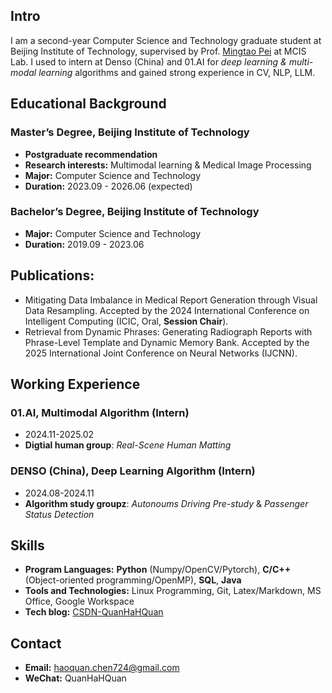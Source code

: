 ## Intro
I am a second-year Computer Science and Technology graduate student at Beijing Institute of Technology, supervised by Prof. [Mingtao Pei](https://peimingtao.github.io/index.html) at MCIS Lab. I used to intern at Denso (China) and 01.AI for *deep learning & multi-modal learning* algorithms and gained strong experience in CV, NLP, LLM. 

## Educational Background
### Master’s Degree, Beijing Institute of Technology
- **Postgraduate recommendation** 
- **Research interests:** Multimodal learning & Medical Image Processing
- **Major:** Computer Science and Technology
- **Duration:** 2023.09 - 2026.06 (expected)

### Bachelor’s Degree, Beijing Institute of Technology
- **Major:** Computer Science and Technology
- **Duration:** 2019.09 - 2023.06
  
## Publications:
- Mitigating Data Imbalance in Medical Report Generation through Visual Data Resampling. Accepted by the 2024 International Conference on Intelligent Computing (ICIC, Oral, **Session Chair**).
- Retrieval from Dynamic Phrases: Generating Radiograph Reports with Phrase-Level Template and Dynamic Memory Bank. Accepted by the 2025 International Joint Conference on Neural Networks (IJCNN).

## Working Experience

### 01.AI, Multimodal Algorithm (Intern)
- 2024.11-2025.02
- **Digtial human group**: *Real-Scene Human Matting* 

### DENSO (China), Deep Learning Algorithm (Intern)
- 2024.08-2024.11
- **Algorithm study groupz**: *Autonoums Driving Pre-study* & *Passenger Status Detection*

## Skills
- **Program Languages:** **Python** (Numpy/OpenCV/Pytorch), **C/C++** (Object-oriented programming/OpenMP), **SQL**, **Java**
- **Tools and Technologies:** Linux Programming, Git, Latex/Markdown, MS Office, Google Workspace
- **Tech blog:** [CSDN-QuanHaHQuan](https://blog.csdn.net/c_h_q_)

## Contact
- **Email:** haoquan.chen724@gmail.com
- **WeChat:** QuanHaHQuan
